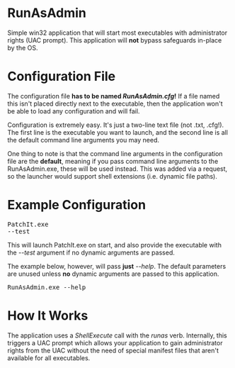 RunAsAdmin
==========

Simple win32 application that will start most executables with administrator rights (UAC prompt). This application will <b>not</b> bypass safeguards in-place by the OS.

Configuration File
==========

The configuration file <b>has to be named <i>RunAsAdmin.cfg</i>!</b> If a file named this isn't placed directly next to the 
executable, then the application won't be able to load any configuration and will fail. 

Configuration is extremely easy. It's just a two-line text file (not .txt, .cfg!). The first line is the executable you 
want to launch, and the second line is all the default command line arguments you may need. 

One thing to note is that the command line arguments in the configuration file are the <b>default</b>, meaning if you pass command line arguments to the RunAsAdmin.exe, these will be used instead. This was added via a request, so the launcher would support shell extensions (i.e. dynamic file paths).

Example Configuration
==========
<pre>
PatchIt.exe
--test
</pre>

This will launch PatchIt.exe on start, and also provide the executable with the <i>--test</i> argument if no dynamic arguments are passed. 

The example below, however, will pass <b>just</b> <i>--help</i>. The default parameters are unused unless <b>no</b> dynamic arguments are passed to this application.

<pre>
RunAsAdmin.exe --help
</pre>

How It Works
==========
The application uses a <i>ShellExecute</i> call with the <i>runas</i> verb. Internally, this triggers a UAC prompt which allows your application to gain administrator rights from the UAC without the need of special manifest files that aren't available for all executables.
